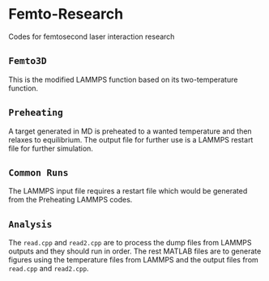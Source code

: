 # Femto-Research
Codes for femtosecond laser interaction research

## `Femto3D`
This is the modified LAMMPS function based on its two-temperature function.

## `Preheating`
A target generated in MD is preheated to a wanted temperature and then relaxes to equilibrium. The output file for further use is a LAMMPS restart file for further simulation.

## `Common Runs`
The LAMMPS input file requires a restart file which would be generated from the Preheating LAMMPS codes.

## `Analysis`
The `read.cpp` and `read2.cpp` are to process the dump files from LAMMPS outputs and they should run in order. The rest MATLAB files are to generate figures using the temperature files from LAMMPS and the output files from `read.cpp` and `read2.cpp`.

